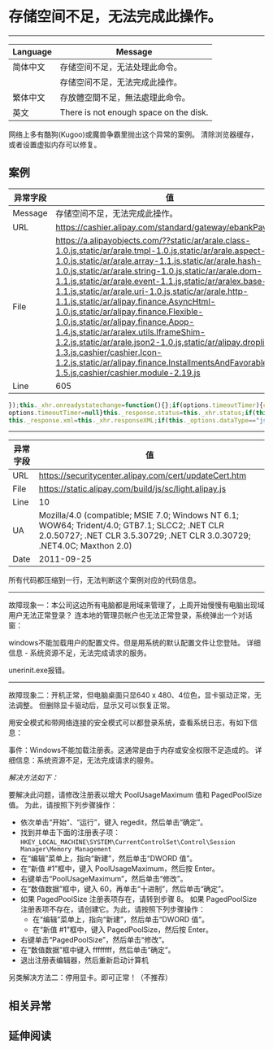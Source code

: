 
# 存储空间不足，无法完成此操作。

----

| Language | Message                                |
|----------|----------------------------------------|
| 简体中文 | 存储空间不足，无法处理此命令。         |
|          | 存储空间不足，无法完成此操作。         |
| 繁体中文 | 存放體空間不足，無法處理此命令。       |
| 英文     | There is not enough space on the disk. |

网络上多有酷狗(Kugoo)或魔兽争霸里抛出这个异常的案例。
清除浏览器缓存，或者设置虚拟内存可以修复。

## 案例

| 异常字段 | 值                                                                                                                                                                                                                                                                                                                                                                                                                                                                                                                                                                                                                                                                                                         |
|----------|------------------------------------------------------------------------------------------------------------------------------------------------------------------------------------------------------------------------------------------------------------------------------------------------------------------------------------------------------------------------------------------------------------------------------------------------------------------------------------------------------------------------------------------------------------------------------------------------------------------------------------------------------------------------------------------------------------|
| Message  | 存储空间不足，无法完成此操作。                                                                                                                                                                                                                                                                                                                                                                                                                                                                                                                                                                                                                                                                             |
| URL      | https://cashier.alipay.com/standard/gateway/ebankPay.htm                                                                                                                                                                                                                                                                                                                                                                                                                                                                                                                                                                                                                                                   |
| File     | https://a.alipayobjects.com/??static/ar/arale.class-1.0.js,static/ar/arale.tmpl-1.0.js,static/ar/arale.aspect-1.0.js,static/ar/arale.array-1.1.js,static/ar/arale.hash-1.0.js,static/ar/arale.string-1.0.js,static/ar/arale.dom-1.1.js,static/ar/arale.event-1.1.js,static/ar/aralex.base-1.1.js,static/ar/arale.uri-1.0.js,static/ar/arale.http-1.1.js,static/ar/alipay.finance.AsyncHtml-1.0.js,static/ar/alipay.finance.Flexible-1.0.js,static/ar/alipay.finance.Apop-1.4.js,static/ar/aralex.utils.IframeShim-1.2.js,static/ar/arale.json2-1.0.js,static/ar/alipay.droplist-1.3.js,cashier/cashier.Icon-1.2.js,static/ar/alipay.finance.InstallmentsAndFavorable-1.5.js,cashier/cashier.module-2.19.js |
| Line     | 605                                                                                                                                                                                                                                                                                                                                                                                                                                                                                                                                                                                                                                                                                                        |

<!-- start-line=604; -->
```javascript
});this._xhr.onreadystatechange=function(){};if(options.timeoutTimer){clearTimeout(options.timeoutTimer);
options.timeoutTimer=null}this._response.status=this._xhr.status;if(this._xhr.status==200){this._response.text=this._xhr.responseText;
this._response.xml=this._xhr.responseXML;if(this._options.dataType=="json"){try{this._response.json=parseJSON(this._xhr.responseText)
```


----

| 异常字段 | 值                                                                                                                                                                       |
|----------|--------------------------------------------------------------------------------------------------------------------------------------------------------------------------|
| URL      | https://securitycenter.alipay.com/cert/updateCert.htm                                                                                                                    |
| File     | https://static.alipay.com/build/js/sc/light.alipay.js                                                                                                                    |
| Line     | 10                                                                                                                                                                       |
| UA       | Mozilla/4.0 (compatible; MSIE 7.0; Windows NT 6.1; WOW64; Trident/4.0; GTB7.1; SLCC2; .NET CLR 2.0.50727; .NET CLR 3.5.30729; .NET CLR 3.0.30729; .NET4.0C; Maxthon 2.0) |
| Date     | 2011-09-25                                                                                                                                                               |

所有代码都压缩到一行，无法判断这个案例对应的代码信息。


----

故障现象一：本公司这边所有电脑都是用域来管理了，上周开始慢慢有电脑出现域用户无法正常登录？
连本地的管理员帐户也无法正常登录，系统弹出一个对话窗：

windows不能加载用户的配置文件。但是用系统的默认配置文件让您登陆。
详细信息 - 系统资源不足，无法完成请求的服务。

unerinit.exe报错。

----

故障现象二：开机正常，但电脑桌面只显640 x 480、4位色，显卡驱动正常，无法调整。
但删除显卡驱动后，显示又可以恢复正常。

用安全模式和带网络连接的安全模式可以都登录系统，查看系统日志，有如下信息：

事件：Windows不能加载注册表。这通常是由于内存或安全权限不足造成的。
详细信息：系统资源不足，无法完成请求的服务。

*解决方法如下：*

要解决此问题，请修改注册表以增大 PoolUsageMaximum 值和 PagedPoolSize 值。
为此，请按照下列步骤操作：

* 依次单击“开始”、“运行”，键入 regedit，然后单击“确定”。
* 找到并单击下面的注册表子项：
    `HKEY_LOCAL_MACHINE\SYSTEM\CurrentControlSet\Control\Session Manager\Memory Management`
* 在“编辑”菜单上，指向“新建”，然后单击“DWORD 值”。
* 在“新值 #1”框中，键入 PoolUsageMaximum，然后按 Enter。
* 右键单击“PoolUsageMaximum”，然后单击“修改”。
* 在“数值数据”框中，键入 60，再单击“十进制”，然后单击“确定”。
* 如果 PagedPoolSize 注册表项存在，请转到步骤 8。
    如果 PagedPoolSize 注册表项不存在，请创建它。为此，请按照下列步骤操作：
    * 在“编辑”菜单上，指向“新建”，然后单击“DWORD 值”。
    * 在“新值 #1”框中，键入 PagedPoolSize，然后按 Enter。
* 右键单击“PagedPoolSize”，然后单击“修改”。
* 在“数值数据”框中键入 ffffffff，然后单击“确定”。
* 退出注册表编辑器，然后重新启动计算机

另类解决方法二：停用显卡。即可正常！（不推荐）

## 相关异常


## 延伸阅读
